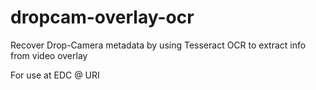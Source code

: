 # dropcam-overlay-ocr

Recover Drop-Camera metadata by using Tesseract OCR to extract info from video overlay

For use at EDC @ URI
